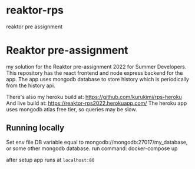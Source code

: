 # reaktor-rps
reaktor pre assignment

# Reaktor pre-assignment
my solution for the Reaktor pre-assignment 2022 for Summer Developers. This repository has the react frontend and node express backend for the app. 
The app uses mongodb database to store history which is periodically from the history api.

There's also my heroku build at: https://github.com/kurukimi/rps-heroku
And live build at: https://reaktor-rps2022.herokuapp.com/
The heroku app uses mongodb atlas free tier, so queries may be slow.

## Running locally

Set env file DB variable equal to mongodb://mongodb:27017/my_database, or some other mongodb database.
run command: docker-compose up

after setup app runs at `localhost:80`

